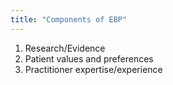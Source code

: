 ```yaml
---
title: "Components of EBP"
---
```

1) Research/Evidence
2) Patient values and preferences
3) Practitioner expertise/experience


